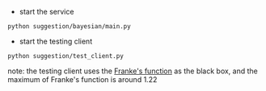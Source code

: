 - start the service

```
python suggestion/bayesian/main.py
```

- start the testing client

```
python suggestion/test_client.py
```

note:
the testing client uses the [Franke's function](http://www.sfu.ca/~ssurjano/franke2d.html) as the black box, and the maximum of Franke's function is around 1.22